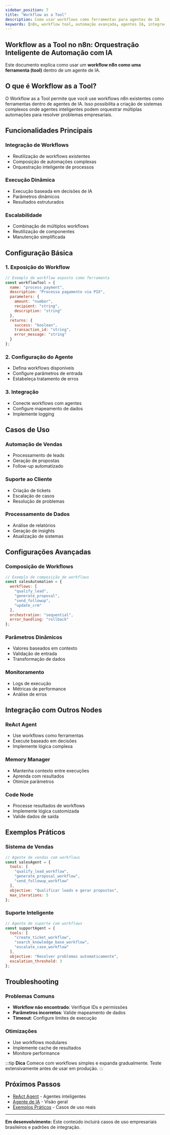 ```yaml
---
sidebar_position: 7
title: "Workflow as a Tool"
description: Como usar workflows como ferramentas para agentes de IA
keywords: [n8n, workflow tool, automação avançada, agentes IA, integração de workflows, orquestração inteligente, ferramentas de automação]
---
```


## Workflow as a Tool no n8n: Orquestração Inteligente de Automação com IA

Este documento explica como usar um **workflow n8n como uma ferramenta (tool)** dentro de um agente de IA.

## O que é Workflow as a Tool?

O Workflow as a Tool permite que você use workflows n8n existentes como ferramentas dentro de agentes de IA. Isso possibilita a criação de sistemas complexos onde agentes inteligentes podem orquestrar múltiplas automações para resolver problemas empresariais.

## Funcionalidades Principais

### Integração de Workflows

- Reutilização de workflows existentes
- Composição de automações complexas
- Orquestração inteligente de processos

### Execução Dinâmica

- Execução baseada em decisões de IA
- Parâmetros dinâmicos
- Resultados estruturados

### Escalabilidade

- Combinação de múltiplos workflows
- Reutilização de componentes
- Manutenção simplificada

## Configuração Básica

### 1. Exposição do Workflow

```javascript
// Exemplo de workflow exposto como ferramenta
const workflowTool = {
  name: "process_payment",
  description: "Processa pagamento via PIX",
  parameters: {
    amount: "number",
    recipient: "string",
    description: "string"
  },
  returns: {
    success: "boolean",
    transaction_id: "string",
    error_message: "string"
  }
};
```

### 2. Configuração do Agente

- Defina workflows disponíveis
- Configure parâmetros de entrada
- Estabeleça tratamento de erros

### 3. Integração

- Conecte workflows com agentes
- Configure mapeamento de dados
- Implemente logging

## Casos de Uso

### Automação de Vendas

- Processamento de leads
- Geração de propostas
- Follow-up automatizado

### Suporte ao Cliente

- Criação de tickets
- Escalação de casos
- Resolução de problemas

### Processamento de Dados

- Análise de relatórios
- Geração de insights
- Atualização de sistemas

## Configurações Avançadas

### Composição de Workflows

```javascript
// Exemplo de composição de workflows
const salesAutomation = {
  workflows: [
    "qualify_lead",
    "generate_proposal", 
    "send_followup",
    "update_crm"
  ],
  orchestration: "sequential",
  error_handling: "rollback"
};
```

### Parâmetros Dinâmicos

- Valores baseados em contexto
- Validação de entrada
- Transformação de dados

### Monitoramento

- Logs de execução
- Métricas de performance
- Análise de erros

## Integração com Outros Nodes

### ReAct Agent

- Use workflows como ferramentas
- Execute baseado em decisões
- Implemente lógica complexa

### Memory Manager

- Mantenha contexto entre execuções
- Aprenda com resultados
- Otimize parâmetros

### Code Node

- Processe resultados de workflows
- Implemente lógica customizada
- Valide dados de saída

## Exemplos Práticos

### Sistema de Vendas

```javascript
// Agente de vendas com workflows
const salesAgent = {
  tools: [
    "qualify_lead_workflow",
    "generate_proposal_workflow",
    "send_followup_workflow"
  ],
  objective: "Qualificar leads e gerar propostas",
  max_iterations: 5
};
```

### Suporte Inteligente

```javascript
// Agente de suporte com workflows
const supportAgent = {
  tools: [
    "create_ticket_workflow",
    "search_knowledge_base_workflow",
    "escalate_case_workflow"
  ],
  objective: "Resolver problemas automaticamente",
  escalation_threshold: 3
};
```

## Troubleshooting

### Problemas Comuns

- **Workflow não encontrado**: Verifique IDs e permissões
- **Parâmetros incorretos**: Valide mapeamento de dados
- **Timeout**: Configure limites de execução

### Otimizações

- Use workflows modulares
- Implemente cache de resultados
- Monitore performance

:::tip **Dica**
Comece com workflows simples e expanda gradualmente. Teste extensivamente antes de usar em produção.
:::

## Próximos Passos

- [ReAct Agent](./react-agent) - Agentes inteligentes
- [Agente de IA](./ai-agent) - Visão geral
- [Exemplos Práticos](../exemplos-casos/) - Casos de uso reais

---

**Em desenvolvimento:** Este conteúdo incluirá casos de uso empresariais brasileiros e padrões de integração.
